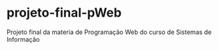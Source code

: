# projeto-final-pWeb
Projeto final da materia de Programação Web do curso de Sistemas de Informação
